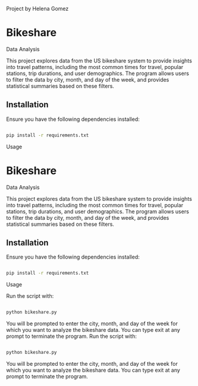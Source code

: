 Project by Helena Gomez

# Bikeshare 
Data Analysis

This project explores data from the US bikeshare system to provide insights into travel patterns, including the most common times for travel, popular stations, trip durations, and user demographics. The program allows users to filter the data by city, month, and day of the week, and provides statistical summaries based on these filters.

  

## Installation

Ensure you have the following dependencies installed:

```bash

pip install -r requirements.txt

```

Usage
# Bikeshare 
Data Analysis

This project explores data from the US bikeshare system to provide insights into travel patterns, including the most common times for travel, popular stations, trip durations, and user demographics. The program allows users to filter the data by city, month, and day of the week, and provides statistical summaries based on these filters.

  

## Installation

Ensure you have the following dependencies installed:

```bash

pip install -r requirements.txt

```

Usage

Run the script with:

```bash

python bikeshare.py

```

You will be prompted to enter the city, month, and day of the week for which you want to analyze the bikeshare data. You can type exit at any prompt to terminate the program.
Run the script with:

```bash

python bikeshare.py

```

You will be prompted to enter the city, month, and day of the week for which you want to analyze the bikeshare data. You can type exit at any prompt to terminate the program.
